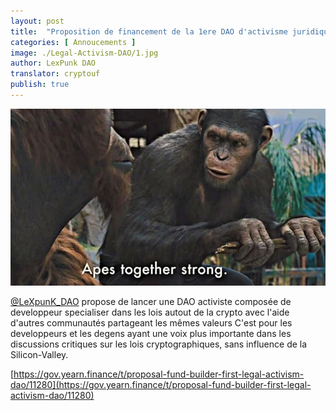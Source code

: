 ```yaml
---
layout: post
title:  "Proposition de financement de la 1ere DAO d'activisme juridique"
categories: [ Annoucements ]
image: ./Legal-Activism-DAO/1.jpg
author: LexPunk DAO
translator: cryptouf
publish: true
---
```


![](1.jpg)

[@LeXpunK_DAO](https://twitter.com/LeXpunK_DAO) propose de lancer une DAO activiste composée de developpeur specialiser dans les lois autout de la crypto avec l'aide d'autres communautés partageant les mêmes valeurs 
C'est pour les developpeurs et les degens ayant une voix plus importante dans les discussions critiques sur les lois cryptographiques, sans influence de la Silicon-Valley.

[https://gov.yearn.finance/t/proposal-fund-builder-first-legal-activism-dao/11280](https://gov.yearn.finance/t/proposal-fund-builder-first-legal-activism-dao/11280)
